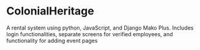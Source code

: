 # ColonialHeritage

A rental system using python, JavaScript, and Django Mako Plus.  Includes login functionalities, separate screens for verified employees, and functionality for adding event pages
